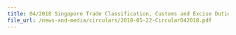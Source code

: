 ```yaml
---
title: 04/2018 Singapore Trade Classification, Customs and Excise Duties (STCCED) 2018
file_url: /news-and-media/circulars/2018-05-22-Circular042018.pdf
---
```

